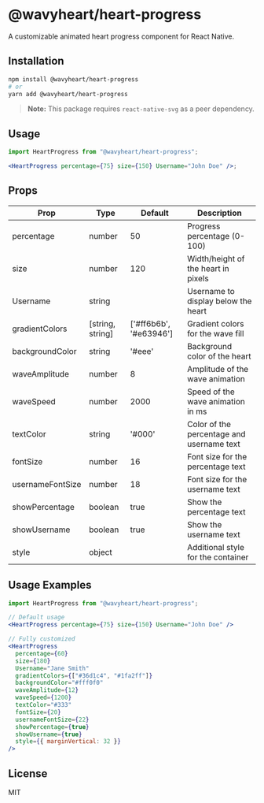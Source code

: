 # @wavyheart/heart-progress

A customizable animated heart progress component for React Native.

## Installation

```sh
npm install @wavyheart/heart-progress
# or
yarn add @wavyheart/heart-progress
```

> **Note:** This package requires `react-native-svg` as a peer dependency.

## Usage

```jsx
import HeartProgress from "@wavyheart/heart-progress";

<HeartProgress percentage={75} size={150} Username="John Doe" />;
```

## Props

| Prop             | Type             | Default                | Description                               |
| ---------------- | ---------------- | ---------------------- | ----------------------------------------- |
| percentage       | number           | 50                     | Progress percentage (0-100)               |
| size             | number           | 120                    | Width/height of the heart in pixels       |
| Username         | string           |                        | Username to display below the heart       |
| gradientColors   | [string, string] | ['#ff6b6b', '#e63946'] | Gradient colors for the wave fill         |
| backgroundColor  | string           | '#eee'                 | Background color of the heart             |
| waveAmplitude    | number           | 8                      | Amplitude of the wave animation           |
| waveSpeed        | number           | 2000                   | Speed of the wave animation in ms         |
| textColor        | string           | '#000'                 | Color of the percentage and username text |
| fontSize         | number           | 16                     | Font size for the percentage text         |
| usernameFontSize | number           | 18                     | Font size for the username text           |
| showPercentage   | boolean          | true                   | Show the percentage text                  |
| showUsername     | boolean          | true                   | Show the username text                    |
| style            | object           |                        | Additional style for the container        |

## Usage Examples

```jsx
import HeartProgress from "@wavyheart/heart-progress";

// Default usage
<HeartProgress percentage={75} size={150} Username="John Doe" />

// Fully customized
<HeartProgress
  percentage={60}
  size={180}
  Username="Jane Smith"
  gradientColors={["#36d1c4", "#1fa2ff"]}
  backgroundColor="#fff0f0"
  waveAmplitude={12}
  waveSpeed={1200}
  textColor="#333"
  fontSize={20}
  usernameFontSize={22}
  showPercentage={true}
  showUsername={true}
  style={{ marginVertical: 32 }}
/>
```

## License

MIT
